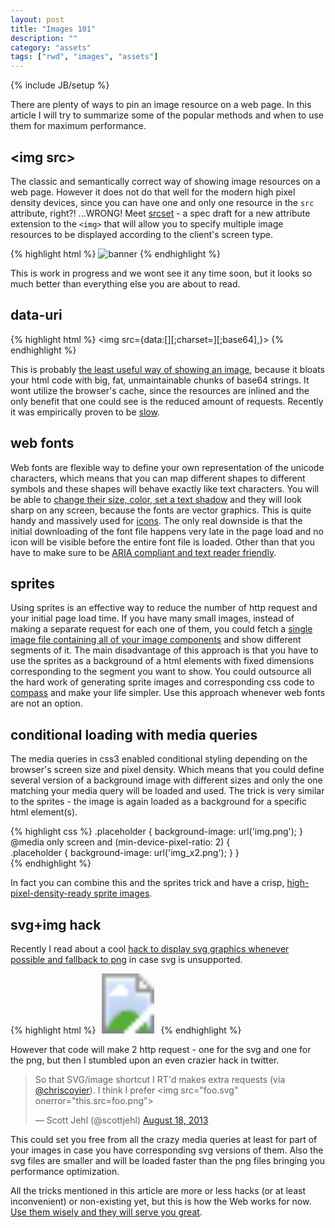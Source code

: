 ```yaml
---
layout: post
title: "Images 101"
description: ""
category: "assets"
tags: ["rwd", "images", "assets"]
---
```

{% include JB/setup %}

<!-- abstract start -->
There are plenty of ways to pin an image resource on a web page. In this article I will try to summarize some of the popular methods and when to use them for maximum performance. <!-- read more -->

## &lt;img src>

The classic and semantically correct way of showing image resources on a web page. However it does not do that well for the modern high pixel density devices, since you can have one and only one resource in the `src` attribute, right?! ...WRONG! Meet [srcset](http://www.w3.org/html/wg/drafts/srcset/w3c-srcset/) - a spec draft for a new attribute extension to the `<img>` that will allow you to specify multiple image resources to be displayed according to the client's screen type. 

{% highlight html %}
<img alt="banner" src="banner.jpeg"
    srcset="banner-HD.jpeg 2x, banner-phone.jpeg 100w, banner-phone-HD.jpeg 100w 2x">
{% endhighlight %}
         
This is work in progress and we wont see it any time soon, but it looks so much better than everything else you are about to read.

## data-uri

{% highlight html %}
<img src={data:[<mime type>][;charset=<charset>][;base64],<encoded data>}>
{% endhighlight %}
    
This is probably [the least useful way of showing an image](http://css-tricks.com/data-uris/), because it bloats your html code with big, fat, unmaintainable chunks of base64 strings. It wont utilize the browser's cache, since the resources are inlined and the only benefit that one could see is the reduced amount of requests. Recently it was empirically proven to be [slow](http://www.mobify.com/blog/data-uris-are-slow-on-mobile/).

## web fonts

Web fonts are flexible way to define your own representation of the unicode characters, which means that you can map different shapes to different symbols and these shapes will behave exactly like text characters. You will be able to [change their size, color, set a text shadow](http://css-tricks.com/examples/IconFont/) and they will look sharp on any screen, because the fonts are vector graphics. This is quite handy and massively used for [icons](http://fontello.com/). The only real downside is that the initial downloading of the font file happens very late in the page load and no icon will be visible before the entire font file is loaded. Other than that you have to make sure to be [ARIA compliant and text reader friendly](http://css-tricks.com/html-for-icon-font-usage/).

## sprites

Using sprites is an effective way to reduce the number of http request and your initial page load time. If you have many small images, instead of making a separate request for each one of them, you could fetch a [single image file containing all of your image components](https://abs.twimg.com/a/1381705457/t1/img/twitter_web_sprite_icons.png) and show different segments of it. The main disadvantage of this approach is that you have to use the sprites as a background of a html elements with fixed dimensions corresponding to the segment you want to show. You could outsource all the hard work of generating sprite images and corresponding css code to [compass](http://compass-style.org/help/tutorials/spriting/) and make your life simpler. Use this approach whenever web fonts are not an option.

## conditional loading with media queries

The media queries in css3 enabled conditional styling depending on the browser's screen size and pixel density. Which means that you could define several version of a background image with different sizes and only the one matching your media query will be loaded and used. The trick is very similar to the sprites - the image is again loaded as a background for a specific html element(s). 

{% highlight css %}
.placeholder { 
  background-image: url('img.png'); 
} 
@media only screen and (min-device-pixel-ratio: 2) {  
  .placeholder { 
    background-image: url('img_x2.png'); 
  } 
}    
{% endhighlight %}

In fact you can combine this and the sprites trick and have a crisp, [high-pixel-density-ready sprite images](https://github.com/lachezar/hidpi). 

## svg+img hack

Recently I read about a cool [hack to display svg graphics whenever possible and fallback to png](http://lynn.ru/examples/svg/en.html) in case svg is unsupported. 

{% highlight html %}
<svg width="96" height="96">
  <image xlink:href="svg.svg" src="svg.png" width="96" height="96"/>
</svg>
{% endhighlight %}

However that code will make 2 http request - one for the svg and one for the png, but then I stumbled upon an even crazier hack in twitter.

<blockquote class="twitter-tweet"><p>So that SVG/image shortcut I RT&#39;d makes extra requests (via <a href="https://twitter.com/chriscoyier">@chriscoyier</a>). &#10;I think I prefer &lt;img src=&quot;foo.svg&quot; onerror=&quot;this.src=foo.png&quot;&gt;</p>&mdash; Scott Jehl (@scottjehl) <a href="https://twitter.com/scottjehl/statuses/369190249437483008">August 18, 2013</a></blockquote>

This could set you free from all the crazy media queries at least for part of your images in case you have corresponding svg versions of them. Also the svg files are smaller and will be loaded faster than the png files bringing you performance optimization.

All the tricks mentioned in this article are more or less hacks (or at least inconvenient) or non-existing yet, but this is how the Web works for now. [Use them wisely and they will serve you great](http://caniuse.com/).
